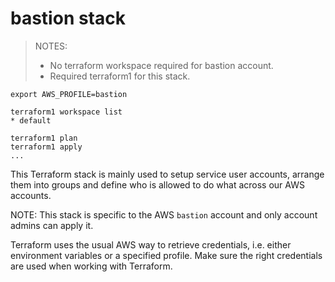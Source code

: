 # bastion stack

> NOTES: 
>  - No terraform workspace required for bastion account. 
>  - Required terraform1 for this stack.

```
export AWS_PROFILE=bastion

terraform1 workspace list
* default

terraform1 plan
terraform1 apply
...
```


This Terraform stack is mainly used to setup service user accounts, arrange them into groups and define who is allowed to do what across our AWS accounts.

NOTE: This stack is specific to the AWS `bastion` account and only account admins can apply it.

Terraform uses the usual AWS way to retrieve credentials, i.e. either environment variables or a specified profile. Make sure the right credentials are used when working with Terraform.
